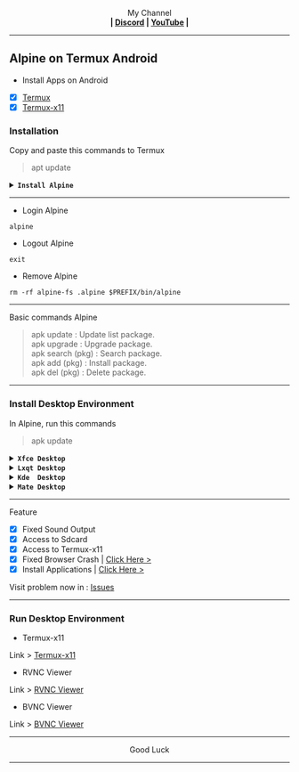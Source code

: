 <p align="center">My Channel</br><b>
| <a href="https://discord.gg/GCehyym">Discord</a> | <a href="https://youtube.com/@layargeser">YouTube</a> |</b></p>

---
## Alpine on Termux Android

* Install Apps on Android
- [x] [Termux](https://play.google.com/store/apps/details?id=com.termux)
- [x] [Termux-x11](https://github.com/termux/termux-x11/releases)

### Installation

Copy and paste this commands to Termux
> apt update

<details><summary><b><code>Install Alpine</code></b></summary></br>

> apt install wget
#### Alpine 3.20 (Latest)
Rootfs : Armhf, Arm64, i386, Amd64
```
wget https://raw.githubusercontent.com/wahasa/Alpine/main/Install/alpine3.20.sh ; chmod +x alpine3.20.sh ; ./alpine3.20.sh
```

#### Alpine 3.21 (Development)
Rootfs : Armhf, Arm64, i386, Amd64
```
wget https://raw.githubusercontent.com/wahasa/Alpine/main/Install/alpinedev.sh ; chmod +x alpinedev.sh ; ./alpinedev.sh
```

#### List Alpine | [Click Hare >](https://github.com/wahasa/Alpine/tree/main/Install)
</details>

---
* Login Alpine
```
alpine
```

* Logout Alpine
```
exit
```

* Remove Alpine
```
rm -rf alpine-fs .alpine $PREFIX/bin/alpine
```

---
Basic commands Alpine
> apk update : Update list package.</br>
> apk upgrade : Upgrade package.</br>
> apk search (pkg) : Search package.</br>
> apk add (pkg) : Install package.</br>
> apk del (pkg) : Delete package.</br>

---
### Install Desktop Environment

In Alpine, run this commands
> apk update

<details><summary><b><code>Xfce Desktop</code></b></summary></br>

```
apk add --no-cache ca-certificates openssl bash-completion gvfs udisks2
```
```
apk add xfce4 xfce4-terminal adw-gtk3 adwaita-xfce-icon-theme firefox-esr xfburn parole ristretto pulseaudio gst-libav eudev dbus
```
```
apk add lightdm-gtk-greeter xfce4-screenshooter xfce4-screensaver xfce4-cpufreq-plugin xfce4-cpugraph-plugin xfce4-whiskermenu-plugin xfce4-taskmanager xfce4-notifyd polkit-elogind elogind
```
</details>

<details><summary><b><code>Lxqt Desktop</code></b></summary></br>

```
apk add --no-cache ca-certificates openssl bash-completion gvfs udisks2
```
```
apk add lxqt-desktop lximage-qt obconf-qt pavucontrol-qt adwaita-xfce-icon-theme adwaita-qt firefox-esr pulseaudio eudev dbus
```
```
apk add sddm screengrab breeze oxygen qt5-qtgraphicaleffects qt5-qtquickcontrols qt5-qtquickcontrols2 polkit-elogind elogind
```
</details>

<details><summary><b><code>Kde  Desktop</code></b></summary></br>

```
apk add --no-cache ca-certificates openssl bash-completion gvfs udisks2
```
```
apk add plasma-desktop plasma-desktop-meta firefox-esr pulseaudio dbus
```
```
apk add sddm eudev polkit-elogind elogind
```
</details>

<details><summary><b><code>Mate Desktop</code></b></summary></br>

```
apk add --no-cache ca-certificates openssl bash-completion gvfs udisks2
```
```
apk add mate-desktop-environment adwaita-icon-theme faenza-icon-theme firefox-esr pulseaudio dbus
```
```
apk add lxdm eudev polkit-elogind elogind
```
</details>

---
Feature
- [x] Fixed Sound Output
- [x] Access to Sdcard
- [x] Access to Termux-x11
- [x] Fixed Browser Crash  | [Click Here >](https://github.com/wahasa/Alpine/blob/main/Apps/Firefoxfix.md)
- [x] Install Applications | [Click Here >](https://github.com/wahasa/Alpine/tree/main/Apps)

Visit problem now in : [Issues](https://github.com/wahasa/Alpine/issues)

---
### Run Desktop Environment

* Termux-x11

Link > [Termux-x11](https://github.com/termux/termux-x11/releases)

* RVNC Viewer

Link > [RVNC Viewer](https://play.google.com/store/apps/details?id=com.realvnc.viewer.android)

* BVNC Viewer

Link > [BVNC Viewer](https://play.google.com/store/apps/details?id=com.iiordanov.freebVNC)
</br>

---
<p align="center">Good Luck</p>

---
